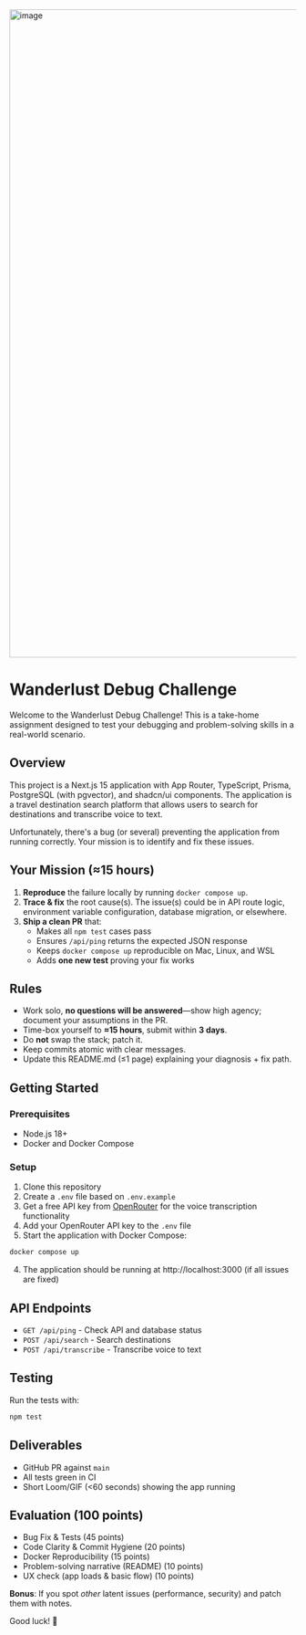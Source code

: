 <img width="1136" alt="image" src="https://github.com/user-attachments/assets/3c7abab6-95a6-42de-89db-31f4f6d36e30" />

# Wanderlust Debug Challenge

Welcome to the Wanderlust Debug Challenge! This is a take-home assignment designed to test your debugging and problem-solving skills in a real-world scenario.

## Overview

This project is a Next.js 15 application with App Router, TypeScript, Prisma, PostgreSQL (with pgvector), and shadcn/ui components. The application is a travel destination search platform that allows users to search for destinations and transcribe voice to text.

Unfortunately, there's a bug (or several) preventing the application from running correctly. Your mission is to identify and fix these issues.

## Your Mission (≈15 hours)

1. **Reproduce** the failure locally by running `docker compose up`.
2. **Trace & fix** the root cause(s). The issue(s) could be in API route logic, environment variable configuration, database migration, or elsewhere.
3. **Ship a clean PR** that:
   * Makes all `npm test` cases pass
   * Ensures `/api/ping` returns the expected JSON response
   * Keeps `docker compose up` reproducible on Mac, Linux, and WSL
   * Adds **one new test** proving your fix works

## Rules

* Work solo, **no questions will be answered**—show high agency; document your assumptions in the PR.
* Time-box yourself to **≈15 hours**, submit within **3 days**.
* Do **not** swap the stack; patch it.
* Keep commits atomic with clear messages.
* Update this README.md (≤1 page) explaining your diagnosis + fix path.

## Getting Started

### Prerequisites

* Node.js 18+
* Docker and Docker Compose

### Setup

1. Clone this repository
2. Create a `.env` file based on `.env.example`
3. Get a free API key from [OpenRouter](https://openrouter.ai/) for the voice transcription functionality
4. Add your OpenRouter API key to the `.env` file
5. Start the application with Docker Compose:

```bash
docker compose up
```

4. The application should be running at http://localhost:3000 (if all issues are fixed)

## API Endpoints

- `GET /api/ping` - Check API and database status
- `POST /api/search` - Search destinations
- `POST /api/transcribe` - Transcribe voice to text

## Testing

Run the tests with:

```bash
npm test
```

## Deliverables

* GitHub PR against `main`
* All tests green in CI
* Short Loom/GIF (<60 seconds) showing the app running

## Evaluation (100 points)

* Bug Fix & Tests (45 points)
* Code Clarity & Commit Hygiene (20 points)
* Docker Reproducibility (15 points)
* Problem-solving narrative (README) (10 points)
* UX check (app loads & basic flow) (10 points)

**Bonus**: If you spot *other* latent issues (performance, security) and patch them with notes.

Good luck! 🚀

